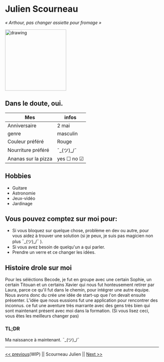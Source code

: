# Julien Scourneau
*« Arthour, pas changer assiette pour fromage »*

<img src="https://media-exp1.licdn.com/dms/image/C4D03AQH3e9S_NOpYQw/profile-displayphoto-shrink_400_400/0/1655913251490?e=1662595200&v=beta&t=1O5ckfs5iqJbU5OS_W3umLJGOlrojMiRbYvdNHF0-Ng" alt="drawing" width="200" height="200"/>

## Dans le doute, oui.

| Mes  | infos |
|---|---|
| Anniversaire | 2 mai |
| genre | masculin |
| Couleur préféré | Rouge |
| Nourriture préféré | ¯\_(ツ)_/¯ |
| Ananas sur la pizza |  yes &#9744; no &#9745; |

## Hobbies
- Guitare
- Astronomie
- Jeux-vidéo
- Jardinage

## Vous pouvez comptez sur moi pour:

- Si vous bloquez sur quelque chose, problème en dev ou autre, pour vous aidez à trouver une solution (si je peux, je suis pas magicien non plus ¯\_(ツ)_/¯ ).
- Si vous avez besoin de quelqu'un a qui parler.
- Prendre un verre et ce changer les idées.

## Histoire drole sur moi

Pour les séléctions Becode, je fut en groupe avec une certain Sophie, un certain Titouan et un certains Xavier qui nous fut honteusement retirer par Laura, parce ce qu'il fut dans le chemin, pour intégrer une autre équipe. Nous avons donc du crée une idée de start-up que l'on devait ensuite présenter. L'idée que nous eussions fut une application pour rencontrer des inconnus. ce fut une aventure très marrante avec des gens très bien qui sont maintenant présent avec moi dans la formation. (Si vous lisez ceci, vous êtes les meilleurs changer pas)
### TL;DR
Ma naissance à maintenant. ¯\_(ツ)_/¯

---

[<< previous]()(WIP) || Scourneau Julien || [Next >>](https://github.com/VVKDO98/challenge-markdown)

